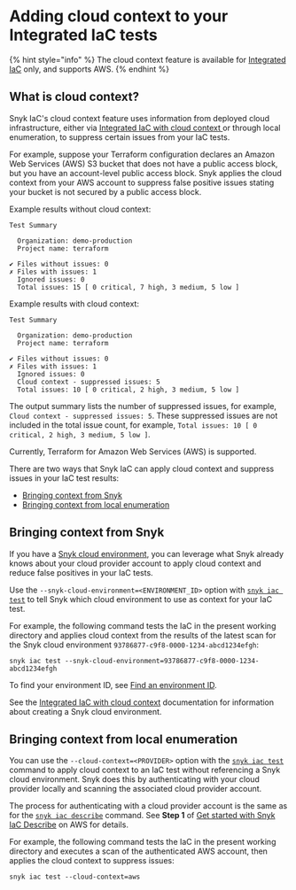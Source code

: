 # Adding cloud context to your Integrated IaC tests

{% hint style="info" %}
The cloud context feature is available for [Integrated IaC](broken-reference) only, and supports AWS.
{% endhint %}

## What is cloud context?

Snyk IaC's cloud context feature uses information from deployed cloud infrastructure, either via [Integrated IaC with cloud context ](./)or through local enumeration, to suppress certain issues from your IaC tests.

For example, suppose your Terraform configuration declares an Amazon Web Services (AWS) S3 bucket that does not have a public access block, but you have an account-level public access block. Snyk applies the cloud context from your AWS account to suppress false positive issues stating your bucket is not secured by a public access block.

Example results without cloud context:

```
Test Summary

  Organization: demo-production
  Project name: terraform

✔ Files without issues: 0
✗ Files with issues: 1
  Ignored issues: 0
  Total issues: 15 [ 0 critical, 7 high, 3 medium, 5 low ]
```

Example results with cloud context:

```
Test Summary

  Organization: demo-production
  Project name: terraform

✔ Files without issues: 0
✗ Files with issues: 1
  Ignored issues: 0
  Cloud context - suppressed issues: 5
  Total issues: 10 [ 0 critical, 2 high, 3 medium, 5 low ]
```

The output summary lists the number of suppressed issues, for example, `Cloud context - suppressed issues: 5`. These suppressed issues are not included in the total issue count, for example, `Total issues: 10 [ 0 critical, 2 high, 3 medium, 5 low ]`.

Currently, Terraform for Amazon Web Services (AWS) is supported.

There are two ways that Snyk IaC can apply cloud context and suppress issues in your IaC test results:

* [Bringing context from Snyk](adding-cloud-context-to-your-integrated-iac-tests.md#bringing-context-from-a-snyk-cloud-scan)
* [Bringing context from local enumeration](adding-cloud-context-to-your-integrated-iac-tests.md#bringing-context-from-a-live-scan)

## Bringing context from Snyk <a href="#bringing-context-from-a-snyk-cloud-scan" id="bringing-context-from-a-snyk-cloud-scan"></a>

If you have a [Snyk cloud environment](key-concepts.md#environments), you can leverage what Snyk already knows about your cloud provider account to apply cloud context and reduce false positives in your IaC tests.

Use the `--snyk-cloud-environment=<ENVIRONMENT_ID>` option with [`snyk iac test`](../../snyk-cli/commands/iac-test.md) to tell Snyk which cloud environment to use as context for your IaC test.

For example, the following command tests the IaC in the present working directory and applies cloud context from the results of the latest scan for the Snyk cloud environment `93786877-c9f8-0000-1234-abcd1234efgh`:

```
snyk iac test --snyk-cloud-environment=93786877-c9f8-0000-1234-abcd1234efgh
```

To find your environment ID, see [Find an environment ID](snyk-environments/find-a-snyk-cloud-environment-id.md).

See the [Integrated IaC with cloud context](./) documentation for information about creating a Snyk cloud environment.

## Bringing context from local enumeration <a href="#bringing-context-from-a-live-scan" id="bringing-context-from-a-live-scan"></a>

You can use the `--cloud-context=<PROVIDER>` option with the [`snyk iac test`](../../snyk-cli/commands/iac-test.md) command to apply cloud context to an IaC test without referencing a Snyk cloud environment. Snyk does this by authenticating with your cloud provider locally and scanning the associated cloud provider account.

The process for authenticating with a cloud provider account is the same as for the [`snyk iac describe`](../../snyk-cli/commands/iac-describe.md) command. See **Step 1** of [Get started with Snyk IaC Describe](../snyk-infrastructure-as-code/detect-drift-and-manually-created-resources/get-started-with-snyk-iac-describe-on-aws.md) on AWS for details.

For example, the following command tests the IaC in the present working directory and executes a scan of the authenticated AWS account, then applies the cloud context to suppress issues:

```
snyk iac test --cloud-context=aws
```
